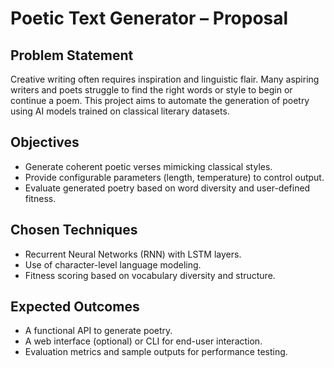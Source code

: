# Poetic Text Generator – Proposal

## Problem Statement

Creative writing often requires inspiration and linguistic flair. Many aspiring writers and poets struggle to find the right words or style to begin or continue a poem. This project aims to automate the generation of poetry using AI models trained on classical literary datasets.

## Objectives

- Generate coherent poetic verses mimicking classical styles.
- Provide configurable parameters (length, temperature) to control output.
- Evaluate generated poetry based on word diversity and user-defined fitness.

## Chosen Techniques

- Recurrent Neural Networks (RNN) with LSTM layers.
- Use of character-level language modeling.
- Fitness scoring based on vocabulary diversity and structure.

## Expected Outcomes

- A functional API to generate poetry.
- A web interface (optional) or CLI for end-user interaction.
- Evaluation metrics and sample outputs for performance testing.
